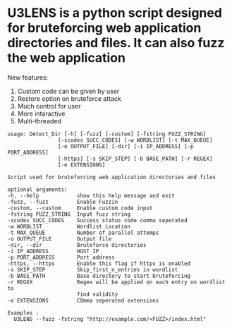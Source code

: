 # U3LENS is a python script designed for bruteforcing web application directories and files. It can also fuzz the web application
New features:
  1. Custom code can be given by user
  2. Restore option on bruteforce attack
  3. Much control for user 
  4. More intaractive
  5. Multi-threaded 
  ```
usage: Detect_Dir [-h] [-fuzz] [-custom] [-fstring FUZZ_STRING]
                  [-scodes SUCC_CODES] [-w WORDLIST] [-t MAX_QUEUE]
                  [-o OUTPUT_FILE] [-dir] [-i IP_ADDRESS] [-p PORT_ADDRESS]
                  [-https] [-s SKIP_STEP] [-b BASE_PATH] [-r REGEX]
                  [-e EXTENSIONS]

Script used for bruteforcing web application directories and files

optional arguments:
  -h, --help            show this help message and exit
  -fuzz, --fuzz         Enable Fuzzin
  -custom, --custom     Enable custom code input
  -fstring FUZZ_STRING  Input fuzz string
  -scodes SUCC_CODES    Success status code comma seperated
  -w WORDLIST           Wordlist Location
  -t MAX_QUEUE          Number of parallel attemps
  -o OUTPUT_FILE        Output file
  -dir, --dir           Bruteforce directories
  -i IP_ADDRESS         HOST_IP
  -p PORT_ADDRESS       Port address
  -https, --https       Enable this flag if https is enabled
  -s SKIP_STEP          Skip_first_n_entries in wordlist
  -b BASE_PATH          Base directory to start bruteforcing
  -r REGEX              Regex will be applied on each entry on wordlist to
                        find validity
  -e EXTENSIONS         COmma seperated extensions

Examples :
	U3LENS --fuzz -fstring "http://example.com/<FUZZ>/index.html"	
  ```
